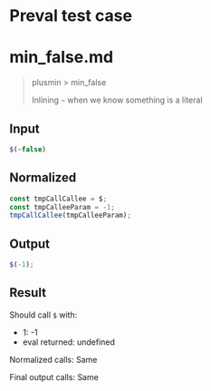 # Preval test case

# min_false.md

> plusmin > min_false
>
> Inlining `~` when we know something is a literal

## Input

`````js filename=intro
$(~false)
`````

## Normalized

`````js filename=intro
const tmpCallCallee = $;
const tmpCalleeParam = -1;
tmpCallCallee(tmpCalleeParam);
`````

## Output

`````js filename=intro
$(-1);
`````

## Result

Should call `$` with:
 - 1: -1
 - eval returned: undefined

Normalized calls: Same

Final output calls: Same
